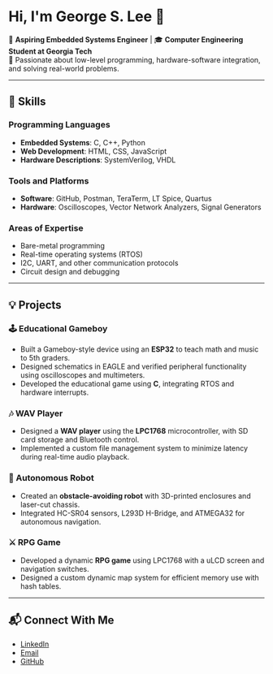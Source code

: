 
# Hi, I'm George S. Lee 👋

🔧 **Aspiring Embedded Systems Engineer** | 🎓 **Computer Engineering Student at Georgia Tech**  
🌱 Passionate about low-level programming, hardware-software integration, and solving real-world problems.  

---

## 🚀 Skills

### Programming Languages
- **Embedded Systems**: C, C++, Python  
- **Web Development**: HTML, CSS, JavaScript  
- **Hardware Descriptions**: SystemVerilog, VHDL  

### Tools and Platforms
- **Software**: GitHub, Postman, TeraTerm, LT Spice, Quartus  
- **Hardware**: Oscilloscopes, Vector Network Analyzers, Signal Generators  

### Areas of Expertise
- Bare-metal programming  
- Real-time operating systems (RTOS)  
- I2C, UART, and other communication protocols  
- Circuit design and debugging  

---

## 💡 Projects

### 🕹️ Educational Gameboy
- Built a Gameboy-style device using an **ESP32** to teach math and music to 5th graders.  
- Designed schematics in EAGLE and verified peripheral functionality using oscilloscopes and multimeters.  
- Developed the educational game using **C**, integrating RTOS and hardware interrupts.

### 🎶 WAV Player
- Designed a **WAV player** using the **LPC1768** microcontroller, with SD card storage and Bluetooth control.  
- Implemented a custom file management system to minimize latency during real-time audio playback.

### 🤖 Autonomous Robot
- Created an **obstacle-avoiding robot** with 3D-printed enclosures and laser-cut chassis.  
- Integrated HC-SR04 sensors, L293D H-Bridge, and ATMEGA32 for autonomous navigation.

### ⚔️ RPG Game
- Developed a dynamic **RPG game** using LPC1768 with a uLCD screen and navigation switches.  
- Designed a custom dynamic map system for efficient memory use with hash tables.  

---

## 📬 Connect With Me

- [LinkedIn](https://www.linkedin.com/in/gsl23/)  
- [Email](mailto:georgelee0623@gmail.com)  
- [GitHub](https://github.com/glee366)  
